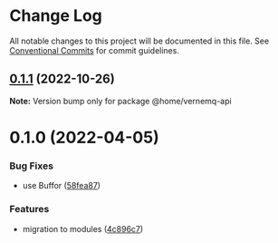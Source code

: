 # Change Log

All notable changes to this project will be documented in this file.
See [Conventional Commits](https://conventionalcommits.org) for commit guidelines.

## [0.1.1](https://github.com/mariusz-kabala/homeAutomation/compare/@home/vernemq-api@0.1.0...@home/vernemq-api@0.1.1) (2022-10-26)

**Note:** Version bump only for package @home/vernemq-api





# 0.1.0 (2022-04-05)


### Bug Fixes

* use Buffor ([58fea87](https://github.com/mariusz-kabala/homeAutomation/commit/58fea87abf0ede0baa1d0af21af1415f52b2e6dc))


### Features

* migration to modules ([4c896c7](https://github.com/mariusz-kabala/homeAutomation/commit/4c896c717bf0123a59caf3e89f96043be72594c2))
